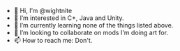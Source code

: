 - 👋 Hi, I’m @wightnite
- 👀 I’m interested in C+, Java and Unity.
- 🌱 I’m currently learning none of the things listed above.
- 💞️ I’m looking to collaborate on mods I'm doing art for.
- 📫 How to reach me: Don't.

<!---
wightnite/wightnite is a ✨ special ✨ repository because its `README.md` (this file) appears on your GitHub profile.
You can click the Preview link to take a look at your changes.
--->
